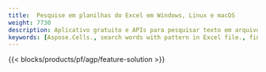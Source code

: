 ```yaml
---
title:  Pesquise em planilhas do Excel em Windows, Linux e macOS
weight: 7730
description: Aplicativo gratuito e APIs para pesquisar texto em arquivos XLS, XLSX e ODS
keywords: [Aspose.Cells., search words with pattern in Excel file., find words with pattern in Excel file., search string with pattern in Excel file., find words with pattern in Excel file., search words in excel file., find words in excel file., search string in excel file., find string in excel file]
---
```

{{< blocks/products/pf/agp/feature-solution >}} 

